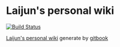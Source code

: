 # Laijun's personal wiki
[![Build Status](https://travis-ci.org/mlj1991/gitbook-wiki.svg?branch=master)](https://travis-ci.org/mlj1991/gitbook-wiki)

[Laijun's personal wiki](https://wiki.menglaijun.com/) generate by [gitbook](https://www.gitbook.com/)
